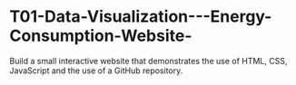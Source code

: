 # T01-Data-Visualization---Energy-Consumption-Website-
Build a small interactive website that demonstrates the use of HTML, CSS, JavaScript and the use of a GitHub repository.
